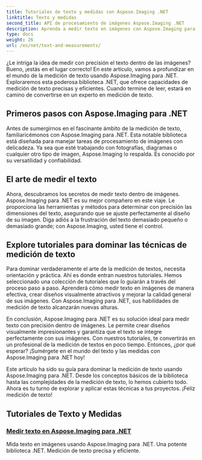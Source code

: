 ```yaml
---
title: Tutoriales de texto y medidas con Aspose.Imaging .NET
linktitle: Texto y medidas
second_title: API de procesamiento de imágenes Aspose.Imaging .NET
description: Aprenda a medir texto en imágenes con Aspose.Imaging para .NET, una herramienta poderosa y precisa. Explore tutoriales para dominar las técnicas de medición de texto.
type: docs
weight: 26
url: /es/net/text-and-measurements/
---
```


¿Le intriga la idea de medir con precisión el texto dentro de las imágenes? Bueno, ¡estás en el lugar correcto! En este artículo, vamos a profundizar en el mundo de la medición de texto usando Aspose.Imaging para .NET. Exploraremos esta poderosa biblioteca .NET, que ofrece capacidades de medición de texto precisas y eficientes. Cuando termine de leer, estará en camino de convertirse en un experto en medición de texto.

## Primeros pasos con Aspose.Imaging para .NET

Antes de sumergirnos en el fascinante ámbito de la medición de texto, familiaricémonos con Aspose.Imaging para .NET. Esta notable biblioteca está diseñada para manejar tareas de procesamiento de imágenes con delicadeza. Ya sea que esté trabajando con fotografías, diagramas o cualquier otro tipo de imagen, Aspose.Imaging lo respalda. Es conocido por su versatilidad y confiabilidad.

## El arte de medir el texto

Ahora, descubramos los secretos de medir texto dentro de imágenes. Aspose.Imaging para .NET es su mejor compañero en este viaje. Le proporciona las herramientas y métodos para determinar con precisión las dimensiones del texto, asegurando que se ajuste perfectamente al diseño de su imagen. Diga adiós a la frustración del texto demasiado pequeño o demasiado grande; con Aspose.Imaging, usted tiene el control.

## Explore tutoriales para dominar las técnicas de medición de texto

Para dominar verdaderamente el arte de la medición de textos, necesita orientación y práctica. Ahí es donde entran nuestros tutoriales. Hemos seleccionado una colección de tutoriales que lo guiarán a través del proceso paso a paso. Aprenderá cómo medir texto en imágenes de manera efectiva, crear diseños visualmente atractivos y mejorar la calidad general de sus imágenes. Con Aspose.Imaging para .NET, sus habilidades de medición de texto alcanzarán nuevas alturas.

En conclusión, Aspose.Imaging para .NET es su solución ideal para medir texto con precisión dentro de imágenes. Le permite crear diseños visualmente impresionantes y garantiza que el texto se integre perfectamente con sus imágenes. Con nuestros tutoriales, te convertirás en un profesional de la medición de textos en poco tiempo. Entonces, ¿por qué esperar? ¡Sumérgete en el mundo del texto y las medidas con Aspose.Imaging para .NET hoy!

Este artículo ha sido su guía para dominar la medición de texto usando Aspose.Imaging para .NET. Desde los conceptos básicos de la biblioteca hasta las complejidades de la medición de texto, lo hemos cubierto todo. Ahora es tu turno de explorar y aplicar estas técnicas a tus proyectos. ¡Feliz medición de texto!
## Tutoriales de Texto y Medidas
### [Medir texto en Aspose.Imaging para .NET](./measure-text/)
Mida texto en imágenes usando Aspose.Imaging para .NET. Una potente biblioteca .NET. Medición de texto precisa y eficiente.
